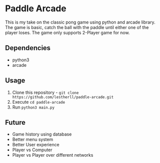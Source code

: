 # Paddle Arcade

This is my take on the classic pong game using python and arcade library. The game is basic, catch the ball with the paddle until either one of the player loses. The game only supports 2-Player game for now.

## Dependencies
- python3
- arcade

## Usage
1. Clone this repository - `git clone https://github.com/lestherll/paddle-arcade.git`
2. Execute `cd paddle-arcade`
3. Run `python3 main.py`

## Future
- Game history using database
- Better menu system
- Better User experience
- Player vs Computer
- Player vs Player over different networks

